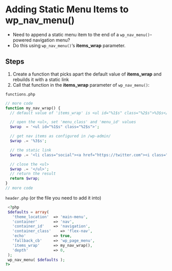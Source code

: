 # Adding Static Menu Items to wp_nav_menu()
* Need to append a static menu item to the end of a `wp_nav_menu()`-powered navigation menu?
* Do this using `wp_nav_menu()`‘s **items_wrap** parameter.

## Steps
1. Create a function that picks apart the default value of **items_wrap** and rebuilds it with a static link
2. Call that function in the **items_wrap** parameter of `wp_nav_menu()`:

`functions.php`

```php
// more code
function my_nav_wrap() {
  // default value of 'items_wrap' is <ul id="%1$s" class="%2$s">%3$s</ul>'

  // open the <ul>, set 'menu_class' and 'menu_id' values
  $wrap  = '<ul id="%1$s" class="%2$s">';

  // get nav items as configured in /wp-admin/
  $wrap .= '%3$s';

  // the static link
  $wrap .= '<li class="social"><a href="https://twitter.com"><i class="fab fa-twitter"></i></a></li><li class="social"><a href="https://facebook.com"><i class="fab fa-facebook"></i></a></li><li class="social"><a href="https://github.com"><i class="fab fa-github"></i></a></li><li class="social"><a href="https://instagram"><i class="fab fa-instagram"></i></a></li>';

  // close the <ul>
  $wrap .= '</ul>';
  // return the result
  return $wrap;
}
// more code
```

`header.php` (or the file you need to add it into)

```php
 <?php
 $defaults = array(
   'theme_location'  => 'main-menu',
   'container'       => 'nav',
   'container_id'    => 'navigation',
   'container_class'    => 'flex-nav',
   'echo'            => true,
   'fallback_cb'     => 'wp_page_menu',
   'items_wrap'      => my_nav_wrap(),
   'depth'           => 0,
 );
 wp_nav_menu( $defaults );
?>
```

